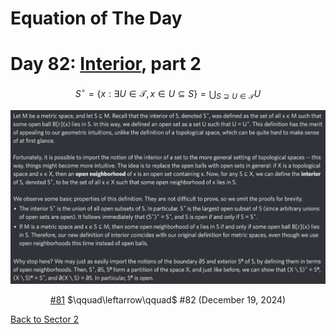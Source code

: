 # Equation of The Day

# Day 82: [Interior](https://en.wikipedia.org/wiki/Interior_(topology)), part 2

$$S^\circ=\{x:\exists U\in\mathcal T, x\in U\subseteq S\}=\bigcup_{S\supseteq U\in\mathcal T}U$$

<picture><img alt="Day 82" src="0082.png"></picture>

<center><a href="0081.html">#81</a> $\qquad\leftarrow\qquad$ #82 (December 19, 2024)</center>

[Back to Sector 2](../64-127.md)

<script data-goatcounter="https://zswu.goatcounter.com/count" async src="//gc.zgo.at/count.js"></script>
<script src="https://utteranc.es/client.js" repo="12AbBa/eotd" issue-term="pathname" theme="github-light" crossorigin="anonymous" async> </script>